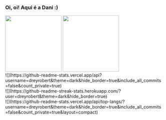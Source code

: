 <h3>Oi, oi! Aqui é a Dani :)</h3>


<div>
  <img height="180em" src="https://github-readme-stats.vercel.app/api?username=DanieleKaroline&show_icons=true&theme=tokyonight&include_all_commits=true&count_private=true"/>
  <img height="180em" src="https://github-readme-stats.vercel.app/api/top-langs/?username=DanieleKaroline&layout=compact&langs_count=7&theme=tokyonight"/>
</div>
![](https://github-readme-stats.vercel.app/api?username=dreyrobert&theme=dark&hide_border=true&include_all_commits=false&count_private=true)<br/>
![](https://github-readme-streak-stats.herokuapp.com/?user=dreyrobert&theme=dark&hide_border=true)<br/>
![](https://github-readme-stats.vercel.app/api/top-langs/?username=dreyrobert&theme=dark&hide_border=true&include_all_commits=false&count_private=true&layout=compact)

